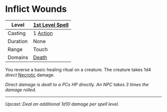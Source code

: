 # Inflict Wounds

| Level    | [1st Level Spell](1st%20Level%20Spells.md)          |
| -------- | --------------------------------------------------- |
| Casting  | 1 [Action](../../../../Game%20Procedures/Action.md) |
| Duration | None                                                |
| Range    | Touch                                               |
| Domains  | [Death](../../../Spell%20Domains/Death.md)          |

You reverse a basic healing ritual on a creature. The creature takes 1d4 *direct* [Necrotic](../../../../Damage%20Types/Necrotic.md) damage.

*Direct damage is dealt to a PCs HP directly. An NPC takes 3 times the damage rolled.*

---
*Upcast: Deal an additional 1d10 damage per spell level.*
